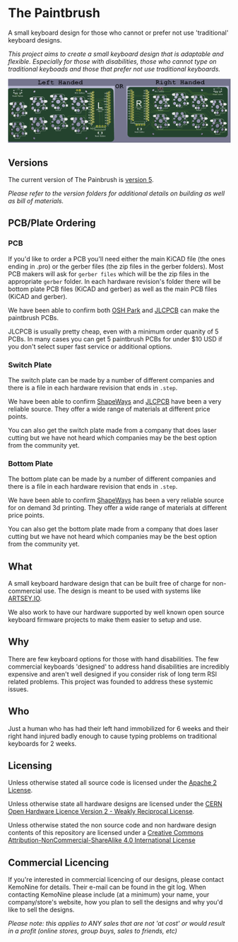 # The Paintbrush

A small keyboard design for those who cannot or prefer not use 'traditional' keyboard designs.

*This project aims to create a small keyboard design that is adaptable and flexible. Especially for those with disabilities, those who cannot type on traditional keyboads and those that prefer not use traditional keyboards.*

![Version 5 Rendering](hardware/v5/small-paintbrush-hotswap.png)

## Versions

The current version of The Painbrush is [version 5](hardware/v5).

*Please refer to the version folders for additional details on building as well as bill of materials.*

## PCB/Plate Ordering

### PCB

If you'd like to order a PCB you'll need either the main KiCAD file (the ones ending in .pro) or the gerber files (the zip files in the gerber folders). Most PCB makers will ask for ```gerber files``` which will be the zip files in the appropriate ```gerber``` folder. In each hardware revision's folder there will be bottom plate PCB files (KiCAD and gerber) as well as the main PCB files (KiCAD and gerber).

We have been able to confirm both [OSH Park](https://oshpark.com/) and [JLCPCB](https://jlcpcb.com/) can make the paintbrush PCBs.

JLCPCB is usually pretty cheap, even with a minimum order quanity of 5 PCBs. In many cases you can get 5 paintbrush PCBs for under $10 USD if you don't select super fast service or additional options.

### Switch Plate

The switch plate can be made by a number of different companies and there is a file in each hardware revision that ends in ```.step```.

We have been able to confirm [ShapeWays](https://shapeways.com/) and [JLCPCB](https://jlcpcb.com/) have been a very reliable source. They offer a wide range of materials at different price points.

You can also get the switch plate made from a company that does laser cutting but we have not heard which companies may be the best option from the community yet.

### Bottom Plate

The bottom plate can be made by a number of different companies and there is a file in each hardware revision that ends in ```.step```.

We have been able to confirm [ShapeWays](https://shapeways.com/) has been a very reliable source for on demand 3d printing. They offer a wide range of materials at different price points.

You can also get the bottom plate made from a company that does laser cutting but we have not heard which companies may be the best option from the community yet.

## What

A small keyboard hardware design that can be built free of charge for non-commercial use. The design is meant to be used with systems like [ARTSEY.IO](https://www.artsey.io/).

We also work to have our hardware supported by well known open source keyboard firmware projects to make them easier to setup and use.

## Why

There are few keyboard options for those with hand disabilities. The few commercial keyboards 'designed' to address hand disabilities are incredibly expensive and aren't well designed if you consider risk of long term RSI related problems. This project was founded to address these systemic issues.

## Who

Just a human who has had their left hand immobilized for 6 weeks and their right hand injured badly enough to cause typing problems on traditional keyboards for 2 weeks.

## Licensing

Unless otherwise stated all source code is licensed under the [Apache 2 License](LICENSE-APACHE-2.0.txt).

Unless otherwise state all hardware designs are licensed under the [CERN Open Hardware Licence Version 2 - Weakly Reciprocal License](LICENSE-cern_ohl_w_v2.txt).

Unless otherwise stated the non source code and non hardware design contents of this repository are licensed under a [Creative Commons Attribution-NonCommercial-ShareAlike 4.0 International License](LICENSE-CC-Attribution-NonCommercial-ShareAlike-4.0-International.txt)

## Commercial Licencing

If you're interested in commercial licencing of our designs, please contact KemoNine for details. Their e-mail can be found in the git log. When contacting KemoNine please include (at a minimum) your name, your company/store's website, how you plan to sell the designs and why you'd like to sell the designs.

*Please note: this applies to ANY sales that are not 'at cost' or would result in a profit (online stores, group buys, sales to friends, etc)*
